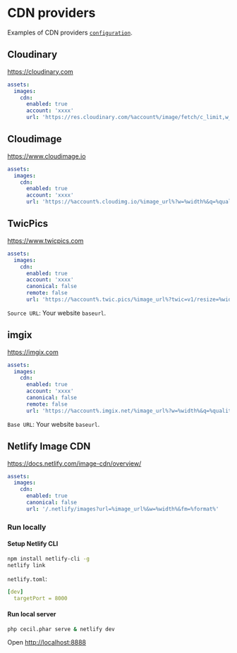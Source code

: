 <!--
title: CDN providers
description: Examples of CDN providers configuration.
date: 2023-10-23
updated: 2025-03-17
weight: 4
exclude: true
-->
# CDN providers

Examples of CDN providers [`configuration`](../4-Configuration.md#image-cdn).

## Cloudinary

<https://cloudinary.com>

```yaml
assets:
  images:
    cdn:
      enabled: true
      account: 'xxxx'
      url: 'https://res.cloudinary.com/%account%/image/fetch/c_limit,w_%width%,q_%quality%,f_%format%,d_default/%image_url%'
```

## Cloudimage

<https://www.cloudimage.io>

```yaml
assets:
  images:
    cdn:
      enabled: true
      account: 'xxxx'
      url: 'https://%account%.cloudimg.io/%image_url%?w=%width%&q=%quality%&force_format=%format%'
```

## TwicPics

<https://www.twicpics.com>

```yaml
assets:
  images:
    cdn:
      enabled: true
      account: 'xxxx'
      canonical: false
      remote: false
      url: 'https://%account%.twic.pics/%image_url%?twic=v1/resize=%width%/quality=%quality%/output=%format%'
```

`Source URL`: Your website `baseurl`.

## imgix

<https://imgix.com>

```yaml
assets:
  images:
    cdn:
      enabled: true
      account: 'xxxx'
      canonical: false
      remote: false
      url: 'https://%account%.imgix.net/%image_url%?w=%width%&q=%quality%&fm=%format%'
```

`Base URL`: Your website `baseurl`.

## Netlify Image CDN

<https://docs.netlify.com/image-cdn/overview/>

```yaml
assets:
  images:
    cdn:
      enabled: true
      canonical: false
      url: '/.netlify/images?url=%image_url%&w=%width%&fm=%format%'
```

### Run locally

#### Setup Netlify CLI

```bash
npm install netlify-cli -g
netlify link
```

`netlify.toml`:

```yaml
[dev]
  targetPort = 8000
```

#### Run local server

```bash
php cecil.phar serve & netlify dev
```

Open <http://localhost:8888>
